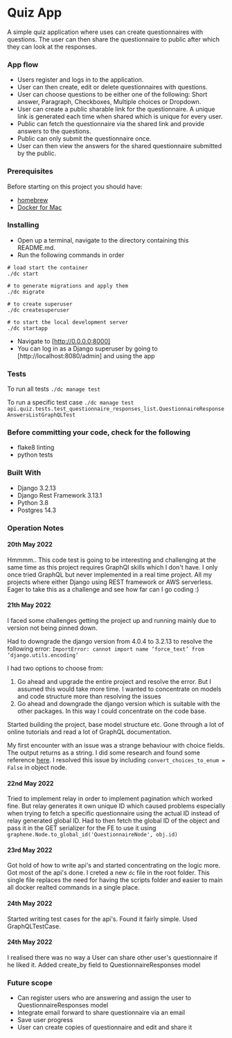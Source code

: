 # Quiz App

A simple quiz application where uses can create questionnaires with questions. The user can then share the questionnaire
to public after which they can look at the responses. 

### App flow
- Users register and logs in to the application. 
- User can then create, edit or delete questionnaires with questions. 
- User can choose questions to be either one of the following: Short answer, Paragraph, Checkboxes, Multiple choices or Dropdown.      
- User can create a public sharable link for the questionnaire. A unique link is generated each time when shared which is unique for every user.  
- Public can fetch the questionnaire via the shared link and provide answers to the questions. 
- Public can only submit the questionnaire once. 
- User can then view the answers for the shared questionnaire submitted by the public.


### Prerequisites

Before starting on this project you should have:
 - [homebrew](https://brew.sh/)
 - [Docker for Mac](https://download.docker.com/mac/stable/Docker.dmg)


### Installing

- Open up a terminal, navigate to the directory containing this README.md.
- Run the following commands in order
```
# load start the container
./dc start

# to generate migrations and apply them
./dc migrate

# to create superuser
./dc createsuperuser

# to start the local development server
./dc startapp
```
- Navigate to [http://0.0.0.0:8000] 
- You can log in as a Django superuser by going to [http://localhost:8080/admin] and using the app


### Tests

To run all tests
`./dc manage test`

To run a specific test case
`./dc manage test api.quiz.tests.test_questionnaire_responses_list.QuestionnaireResponseAnswersListGraphQLTest`


### Before committing your code, check for the following
 - flake8 linting
 - python tests


### Built With
 - Django 3.2.13
 - Django Rest Framework 3.13.1
 - Python 3.8
 - Postgres 14.3



### Operation Notes

#### 20th May 2022
Hmmmm.. This code test is going to be interesting and challenging at the same time as this project requires GraphQl skills which I don't have. 
I only once tried GraphQL but never implemented in a real time project. All my projects where either Django using REST framework or AWS serverless. 
Eager to take this as a challenge and see how far can I go coding :)

#### 21th May 2022
I faced some challenges getting the project up and running mainly due to version not being pinned down. 

Had to downgrade the django version from 4.0.4 to 3.2.13 to resolve the following error:
`ImportError: cannot import name ‘force_text’ from ‘django.utils.encoding’` 

I had two options to choose from:
1. Go ahead and upgrade the entire project and resolve the error. But I assumed this would take more time. I wanted to concentrate on models and code structure more than resolving the issues 
2. Go ahead and downgrade the django version which is suitable with the other packages. In this way I could concentrate on the code base. 


Started building the project, base model structure etc. Gone through a lot of online tutorials and read a lot of GraphQL documentation.   


My first encounter with an issue was a strange behaviour with choice fields. The output returns as a string. I did some research and found some reference [here](https://github.com/graphql-python/graphene-django/issues/67).
I resolved this issue by including `convert_choices_to_enum = False` in object node.


#### 22nd May 2022
Tried to implement relay in order to implement pagination which worked fine. But relay generates it own unique ID 
which caused problems especially when trying to fetch a specific questionnaire using the actual ID instead of relay generated global ID.
Had to then fetch the global ID of the object and pass it in the GET serializer for the FE to use it using `graphene.Node.to_global_id('QuestionnaireNode', obj.id)`


#### 23rd May 2022
Got hold of how to write api's and started concentrating on the logic more. Got most of the api's done. I creted a new `dc` file in the root folder. This single file replaces the need for having the scripts folder and easier to main all docker realted commands in a single place.


#### 24th May 2022
Started writing test cases for the api's. Found it fairly simple. Used GraphQLTestCase.


#### 24th May 2022
I realised there was no way a User can share other user's questionnaire if he liked it. Added create_by field to QuestionnaireResponses model  


### Future scope
- Can register users who are answering and assign the user to QuestionnaireResponses model
- Integrate email forward to share questionnaire via an email
- Save user progress
- User can create copies of questionnaire and edit and share it